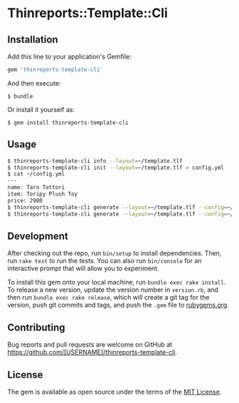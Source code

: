# Thinreports::Template::Cli

## Installation

Add this line to your application's Gemfile:

```ruby
gem 'thinreports-template-cli'
```

And then execute:

    $ bundle

Or install it yourself as:

    $ gem install thinreports-template-cli

## Usage

```bash
$ thinreports-template-cli info --layout=~/template.tlf
$ thinreports-template-cli init --layout=~/template.tlf > config.yml
$ cat ~/config.yml
---
name: Taro Tottori
item: Toripy Plush Toy
price: 2980
$ thinreports-template-cli generate --layout=~/template.tlf --config=~/config.yml > example.pdf
$ thinreports-template-cli generate --layout=~/template.tlf --config=~/config.yml | lpr -P ApeosPort_V_C3375__aa_bb_cc_
```

## Development

After checking out the repo, run `bin/setup` to install dependencies. Then, run `rake test` to run the tests. You can also run `bin/console` for an interactive prompt that will allow you to experiment.

To install this gem onto your local machine, run `bundle exec rake install`. To release a new version, update the version number in `version.rb`, and then run `bundle exec rake release`, which will create a git tag for the version, push git commits and tags, and push the `.gem` file to [rubygems.org](https://rubygems.org).

## Contributing

Bug reports and pull requests are welcome on GitHub at https://github.com/[USERNAME]/thinreports-template-cli.


## License

The gem is available as open source under the terms of the [MIT License](http://opensource.org/licenses/MIT).
